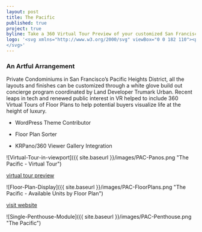 ```yaml
---
layout: post
title: The Pacific
published: true
project: true
byline: Take a 360 Virtual Tour Preview of your customized San Francisco home
logo: '<svg xmlns="http://www.w3.org/2000/svg" viewBox="0 0 182 110"><path d="M172.4 9.6v90.5H9.4V9.6h163m4.3-4.3H5.1v99.3h171.7V5.3h-.1z" class="st0"/><path d="M111.6 75.3h-.4v3.3h.4v-3.3zm-34.6 0h-.4v3.3h.4v-3.3zM55.5 77c0 1 .8 1.7 1.8 1.7.7 0 1.1-.2 1.5-.6l-.3-.3c-.4.4-.8.6-1.3.6-.8 0-1.4-.5-1.4-1.3 0-.7.6-1.3 1.3-1.3.5 0 .9.2 1.3.5l.3-.3c-.4-.4-1-.6-1.6-.6-.8-.1-1.6.6-1.6 1.6M38.3 51.6c0 1.6-.4 2.7-2.3 2.7h-1V44.1h1c1.9 0 2.3.7 2.3 2.3v5.2zm1.7 0v-5.1c0-2.7-1-3.8-4-3.8h-2.7v23.6H35V55.9h1c3.1 0 4-1.7 4-4.3m3.1 24.7c0 .4-.3.6-.6.6h-1.4v-1.1h1.4c.2 0 .3 0 .4.1.2 0 .2.2.2.4m.1.7c.2-.2.3-.5.3-.7 0-.6-.4-.9-1-.9h-1.8v3.3h.4v-1.4h1.4c.2-.1.5-.1.7-.3m6.8.1h-1.2l.6-1.3.6 1.3zm.7 1.5h.4l-1.5-3.3h-.4l-1.5 3.3h.4l.5-1.1h1.5l.6 1.1zm6.2-20.8H54l1.4-12.1 1.5 12.1zm1 8.4h1.8l-3.1-23.6h-2.1l-3.1 23.6h1.8l.8-6.9h3l.9 6.9zm5.8 12.4h.4v-3.3h-.4v3.3zm5.9-2.9h2.2v-.4h-2.6v3.3h.4v-1.5H71v-.4h-1.4v-1zm9.2-12.8v-4.6H77V63c0 1.2-.5 2-1.7 2-1 0-1.7-.7-1.7-2.1V46.1c0-1.4.7-2.1 1.7-2.1 1.1 0 1.7.8 1.7 2v4.2h1.8V46c0-2-1.1-3.5-3.4-3.5-2.1 0-3.4 1.4-3.4 3.7v16.5c0 2.3 1.4 3.7 3.4 3.7 2.3 0 3.4-1.5 3.4-3.5m5-31.6H85v-.4h-2.7v.4h1.2v2.9h.4l-.1-2.9zM82.3 77c0-.7.6-1.3 1.3-1.3.5 0 .9.2 1.3.5l.3-.3c-.4-.4-1-.6-1.6-.6-1 0-1.7.7-1.7 1.7s.8 1.7 1.8 1.7c.7 0 1.1-.2 1.5-.6l-.3-.3c-.4.4-.8.6-1.3.6-.6-.1-1.3-.6-1.3-1.4m9.9-42.8h.4v-3.3h-.4v1.4h-2.1v-1.4h-.4v3.3h.4v-1.5h2.1v1.5zm-.1 32h1.8V42.6h-1.8v23.6zm6 10.5H96v-1.4h-.4v3.3h.4v-1.5h2.1v1.5h.4v-3.3h-.4v1.4zm-.3-42.5h2.7v-.4h-2.4v-1.1h1.2v-.4h-1.2v-1h2.3v-.4h-2.7l.1 3.3zm5.8 44.4h2.7v-.4H104v-1.1h1.2v-.4H104v-1h2.3v-.4h-2.7v3.3zm6.3-34.5h4.1v-1.5h-5.8v23.6h1.8V54.9h4v-1.5h-4l-.1-9.3zm9.8 33.6v-.9h-1.5v.4h1.1v.5c0 .3-.4.5-.7.6h-.4c-.8 0-1.4-.5-1.4-1.3s.6-1.3 1.4-1.3c.5 0 .8.2 1.1.5l.3-.3c-.4-.4-.8-.6-1.4-.6-1 0-1.8.7-1.8 1.7s.8 1.7 1.8 1.7c.2 0 .4 0 .6-.1.5-.1.9-.4.9-.9m7.3-1h-2.1v-1.4h-.4v3.3h.4v-1.5h2.1v1.5h.4v-3.3h-.4v1.4zm-.2-10.5h1.8V42.6h-1.8v23.6zm6.9 9.5h1.2v-.4h-2.7v.4h1.2v2.9h.4l-.1-2.9zm8.7 1.9c0-.4-.2-.7-.6-.8-.2-.1-.4-.1-.7-.1h-.5c-.4 0-.5 0-.7-.1-.1-.1-.2-.2-.2-.3 0-.5.6-.6 1-.6.5 0 .8.1 1.1.4l.2-.3c-.4-.3-.8-.5-1.4-.5-.6 0-1.4.3-1.4 1 0 .3.1.5.3.6s.4.2.8.2h.7c.3 0 .7.2.7.6 0 .5-.7.7-1.1.7-.6 0-.9-.2-1.4-.6l-.3.3c.5.5.9.7 1.6.7 1-.1 1.9-.4 1.9-1.2m5.3-19.3V63c0 1.2-.5 2-1.7 2-1 0-1.7-.7-1.7-2.1V46.1c0-1.4.7-2.1 1.7-2.1 1.1 0 1.7.8 1.7 2v4.2h1.8V46c0-2-1.1-3.5-3.4-3.5-2.1 0-3.4 1.4-3.4 3.7v16.5c0 2.3 1.4 3.7 3.4 3.7 2.3 0 3.4-1.6 3.4-3.6v-4.6l-1.8.1z" class="st0"/>
</svg>'
---
```


### An Artful Arrangement 

Private Condominiums in San Francisco’s Pacific Heights District, all the layouts and finishes can be customized through a white glove build out concierge program coordinated by Land Developer Trumark Urban. Recent leaps in tech and renewed public interest in VR helped to include 360 Virtual Tours of Floor Plans to help potential buyers visualize life at the height of luxury.

* WordPress Theme Contributor

* Floor Plan Sorter

* KRPano/360 Viewer Gallery Integration

![Virtual-Tour-in-viewport]({{ site.baseurl }}/images/PAC-Panos.png "The Pacific - Virtual Tour")

<a href="http://thepacificheights.com/pac-panos/grand-penthouse.html" target="_blank">virtual tour preview</a>

![Floor-Plan-Display]({{ site.baseurl }}/images/PAC-FloorPlans.png "The Pacific - Available Units by Floor Plan")

<a href="http://thepacificheights.com/building/" target="_blank">visit website</a>

![Single-Penthouse-Module]({{ site.baseurl }}/images/PAC-Penthouse.png "The Pacific")




